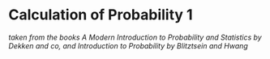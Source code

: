 # Calculation of Probability 1 
*taken from the books A Modern Introduction to Probability and Statistics by Dekken and co, and Introduction to Probability by Blitztsein and Hwang*
## 